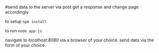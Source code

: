 #send data to the server via post get a response and change page accordingly

to setup ```npm install```

to run ```node app.js```

navigate to *localhost:8080* via a browser of your choice.
send data via the form of your choice.
